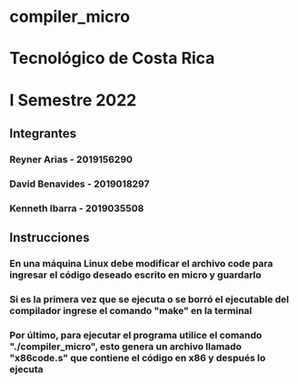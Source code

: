 # compiler_micro
# Tecnológico de Costa Rica
# I Semestre 2022
## Integrantes
### Reyner Arias - 2019156290
### David Benavides - 2019018297
### Kenneth Ibarra - 2019035508

## Instrucciones
### En una máquina Linux debe modificar el archivo code para ingresar el código deseado escrito en micro y guardarlo
### Si es la primera vez que se ejecuta o se borró el ejecutable del compilador ingrese el comando "make" en la terminal
### Por último, para ejecutar el programa utilice el comando "./compiler_micro", esto genera un archivo llamado "x86code.s" que contiene el código en x86 y después lo ejecuta
